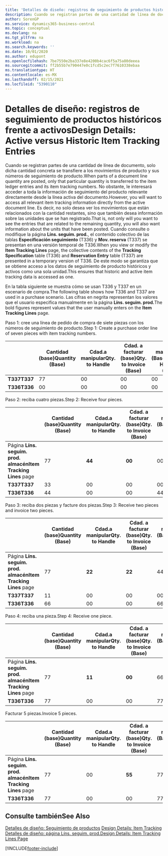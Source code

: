 ```yaml
---
title: 'Detalles de diseño: registros de seguimiento de productos históricos frente a activos | Documentos de Microsoft'
description: Cuando se registran partes de una cantidad de línea de documento, solo dicha cantidad concreta se transfiere a los movimientos de producto y sus números de seguimiento de producto. No obstante, le interesará acceder a toda la información de seguimiento del producto relevante directamente desde la línea activa del documento. Es decir, no solo desea ver los movimientos que están relacionados con la cantidad restantes, sino que también desea información sobre las unidades que se han registrado. Cuando consulte o modifique la página **Líns. seguim. prod.**, el contenido colectivo de las tablas **Especificación seguimiento** (T336) y **Mov. reserva** (T337) se presentan en una versión temporal de T336. De este modo se garantiza que se obtiene acceso a los datos de seguimiento de producto históricos y activos como una sola unidad.
author: SorenGP
ms.service: dynamics365-business-central
ms.topic: conceptual
ms.devlang: na
ms.tgt_pltfrm: na
ms.workload: na
ms.search.keywords: ''
ms.date: 10/01/2020
ms.author: edupont
ms.openlocfilehash: 7be7550e2ba337e8e4200b4cac6f5a75a80deeea
ms.sourcegitcommit: ff2b55b7e790447e0c1fcd5c2ec7f7610338ebaa
ms.translationtype: HT
ms.contentlocale: es-MX
ms.lasthandoff: 02/15/2021
ms.locfileid: "5390110"
---
```

# <a name="design-details-active-versus-historic-item-tracking-entries"></a><span data-ttu-id="20a28-107">Detalles de diseño: registros de seguimiento de productos históricos frente a activos</span><span class="sxs-lookup"><span data-stu-id="20a28-107">Design Details: Active versus Historic Item Tracking Entries</span></span>
<span data-ttu-id="20a28-108">Cuando se registran partes de una cantidad de línea de documento, solo dicha cantidad concreta se transfiere a los movimientos de producto y sus números de seguimiento de producto.</span><span class="sxs-lookup"><span data-stu-id="20a28-108">When parts of a document line quantity are posted, only that particular quantity is transferred to the item ledger entries and its item tracking numbers.</span></span> <span data-ttu-id="20a28-109">No obstante, le interesará acceder a toda la información de seguimiento del producto relevante directamente desde la línea activa del documento.</span><span class="sxs-lookup"><span data-stu-id="20a28-109">However, you will want to access all relevant item tracking information directly from the active document line.</span></span> <span data-ttu-id="20a28-110">Es decir, no solo desea ver los movimientos que están relacionados con la cantidad restantes, sino que también desea información sobre las unidades que se han registrado.</span><span class="sxs-lookup"><span data-stu-id="20a28-110">That is, not only will you want to see the entries that are related to the remaining quantity, you will also want information about the units that have been posted.</span></span> <span data-ttu-id="20a28-111">Cuando consulte o modifique la página **Líns. seguim. prod.**, el contenido colectivo de las tablas **Especificación seguimiento** (T336) y **Mov. reserva** (T337) se presentan en una versión temporal de T336.</span><span class="sxs-lookup"><span data-stu-id="20a28-111">When you view or modify the **Item Tracking Lines** page, the collective contents of the **Tracking Specification** table (T336) and **Reservation Entry** table (T337) are presented in a temporary version of T336.</span></span> <span data-ttu-id="20a28-112">De este modo se garantiza que se obtiene acceso a los datos de seguimiento de producto históricos y activos como una sola unidad.</span><span class="sxs-lookup"><span data-stu-id="20a28-112">This ensures that historic and active item tracking data is accessed as one.</span></span>  

 <span data-ttu-id="20a28-113">En la tabla siguiente se muestra cómo se usan T336 y T337 en un escenario de compra.</span><span class="sxs-lookup"><span data-stu-id="20a28-113">The following table shows how T336 and T337 are used in a purchase scenario.</span></span> <span data-ttu-id="20a28-114">Las cifras en negrita representan los valores que el usuario especifica manualmente en la página **Líns. seguim. prod.**</span><span class="sxs-lookup"><span data-stu-id="20a28-114">The bold figures represent values that the user manually enters on the **Item Tracking Lines** page.</span></span>  

 <span data-ttu-id="20a28-115">Paso 1: cree una línea de pedido de compra de siete piezas con los números de seguimiento de producto.</span><span class="sxs-lookup"><span data-stu-id="20a28-115">Step 1: Create a purchase order line of seven pieces with item tracking numbers.</span></span>  

||<span data-ttu-id="20a28-116">**Cantidad (base)**</span><span class="sxs-lookup"><span data-stu-id="20a28-116">**Quantity (Base)**</span></span>|<span data-ttu-id="20a28-117">**Cdad.a manipular**</span><span class="sxs-lookup"><span data-stu-id="20a28-117">**Qty. to Handle**</span></span>|<span data-ttu-id="20a28-118">**Cdad. a facturar (base)**</span><span class="sxs-lookup"><span data-stu-id="20a28-118">**Qty. to Invoice (Base)**</span></span>|<span data-ttu-id="20a28-119">**Cdad. manipulada (Base)**</span><span class="sxs-lookup"><span data-stu-id="20a28-119">**Quantity Handled (Base)**</span></span>|<span data-ttu-id="20a28-120">**Cdad. facturada (Base)**</span><span class="sxs-lookup"><span data-stu-id="20a28-120">**Quantity Invoiced (Base)**</span></span>|  
|-|----------------------------------------------|--------------------------------------------|------------------------------------------------------|-------------------------------------------------------|--------------------------------------------------------|  
|<span data-ttu-id="20a28-121">**T337**</span><span class="sxs-lookup"><span data-stu-id="20a28-121">**T337**</span></span>|<span data-ttu-id="20a28-122">7</span><span class="sxs-lookup"><span data-stu-id="20a28-122">7</span></span>|<span data-ttu-id="20a28-123">0</span><span class="sxs-lookup"><span data-stu-id="20a28-123">0</span></span>|<span data-ttu-id="20a28-124">0</span><span class="sxs-lookup"><span data-stu-id="20a28-124">0</span></span>|<span data-ttu-id="20a28-125">0</span><span class="sxs-lookup"><span data-stu-id="20a28-125">0</span></span>|<span data-ttu-id="20a28-126">0</span><span class="sxs-lookup"><span data-stu-id="20a28-126">0</span></span>|  
|<span data-ttu-id="20a28-127">**T336**</span><span class="sxs-lookup"><span data-stu-id="20a28-127">**T336**</span></span>|<span data-ttu-id="20a28-128">0</span><span class="sxs-lookup"><span data-stu-id="20a28-128">0</span></span>|<span data-ttu-id="20a28-129">0</span><span class="sxs-lookup"><span data-stu-id="20a28-129">0</span></span>|<span data-ttu-id="20a28-130">0</span><span class="sxs-lookup"><span data-stu-id="20a28-130">0</span></span>|<span data-ttu-id="20a28-131">0</span><span class="sxs-lookup"><span data-stu-id="20a28-131">0</span></span>|<span data-ttu-id="20a28-132">0</span><span class="sxs-lookup"><span data-stu-id="20a28-132">0</span></span>|  

 <span data-ttu-id="20a28-133">Paso 2: reciba cuatro piezas.</span><span class="sxs-lookup"><span data-stu-id="20a28-133">Step 2: Receive four pieces.</span></span>  

||<span data-ttu-id="20a28-134">**Cantidad (base)**</span><span class="sxs-lookup"><span data-stu-id="20a28-134">**Quantity (Base)**</span></span>|<span data-ttu-id="20a28-135">**Cdad.a manipular**</span><span class="sxs-lookup"><span data-stu-id="20a28-135">**Qty. to Handle**</span></span>|<span data-ttu-id="20a28-136">**Cdad. a facturar (base)**</span><span class="sxs-lookup"><span data-stu-id="20a28-136">**Qty. to Invoice (Base)**</span></span>|<span data-ttu-id="20a28-137">**Cdad. manipulada (Base)**</span><span class="sxs-lookup"><span data-stu-id="20a28-137">**Quantity Handled (Base)**</span></span>|<span data-ttu-id="20a28-138">**Cdad. facturada (Base)**</span><span class="sxs-lookup"><span data-stu-id="20a28-138">**Quantity Invoiced (Base)**</span></span>|  
|-|----------------------------------------------|--------------------------------------------|------------------------------------------------------|-------------------------------------------------------|--------------------------------------------------------|  
|<span data-ttu-id="20a28-139">Página **Líns. seguim. prod. almacén**</span><span class="sxs-lookup"><span data-stu-id="20a28-139">**Item Tracking Lines** page</span></span>|<span data-ttu-id="20a28-140">7</span><span class="sxs-lookup"><span data-stu-id="20a28-140">7</span></span>|<span data-ttu-id="20a28-141">**4**</span><span class="sxs-lookup"><span data-stu-id="20a28-141">**4**</span></span>|<span data-ttu-id="20a28-142">**0**</span><span class="sxs-lookup"><span data-stu-id="20a28-142">**0**</span></span>|<span data-ttu-id="20a28-143">0</span><span class="sxs-lookup"><span data-stu-id="20a28-143">0</span></span>|<span data-ttu-id="20a28-144">0</span><span class="sxs-lookup"><span data-stu-id="20a28-144">0</span></span>|  
|<span data-ttu-id="20a28-145">**T337**</span><span class="sxs-lookup"><span data-stu-id="20a28-145">**T337**</span></span>|<span data-ttu-id="20a28-146">3</span><span class="sxs-lookup"><span data-stu-id="20a28-146">3</span></span>|<span data-ttu-id="20a28-147">0</span><span class="sxs-lookup"><span data-stu-id="20a28-147">0</span></span>|<span data-ttu-id="20a28-148">0</span><span class="sxs-lookup"><span data-stu-id="20a28-148">0</span></span>|<span data-ttu-id="20a28-149">0</span><span class="sxs-lookup"><span data-stu-id="20a28-149">0</span></span>|<span data-ttu-id="20a28-150">0</span><span class="sxs-lookup"><span data-stu-id="20a28-150">0</span></span>|  
|<span data-ttu-id="20a28-151">**T336**</span><span class="sxs-lookup"><span data-stu-id="20a28-151">**T336**</span></span>|<span data-ttu-id="20a28-152">4</span><span class="sxs-lookup"><span data-stu-id="20a28-152">4</span></span>|<span data-ttu-id="20a28-153">0</span><span class="sxs-lookup"><span data-stu-id="20a28-153">0</span></span>|<span data-ttu-id="20a28-154">0</span><span class="sxs-lookup"><span data-stu-id="20a28-154">0</span></span>|<span data-ttu-id="20a28-155">4</span><span class="sxs-lookup"><span data-stu-id="20a28-155">4</span></span>|<span data-ttu-id="20a28-156">0</span><span class="sxs-lookup"><span data-stu-id="20a28-156">0</span></span>|  

 <span data-ttu-id="20a28-157">Paso 3: reciba dos piezas y facture dos piezas.</span><span class="sxs-lookup"><span data-stu-id="20a28-157">Step 3: Receive two pieces and invoice two pieces.</span></span>  

||<span data-ttu-id="20a28-158">**Cantidad (base)**</span><span class="sxs-lookup"><span data-stu-id="20a28-158">**Quantity (Base)**</span></span>|<span data-ttu-id="20a28-159">**Cdad.a manipular**</span><span class="sxs-lookup"><span data-stu-id="20a28-159">**Qty. to Handle**</span></span>|<span data-ttu-id="20a28-160">**Cdad. a facturar (base)**</span><span class="sxs-lookup"><span data-stu-id="20a28-160">**Qty. to Invoice (Base)**</span></span>|<span data-ttu-id="20a28-161">**Cdad. manipulada (Base)**</span><span class="sxs-lookup"><span data-stu-id="20a28-161">**Quantity Handled (Base)**</span></span>|<span data-ttu-id="20a28-162">**Cdad. facturada (Base)**</span><span class="sxs-lookup"><span data-stu-id="20a28-162">**Quantity Invoiced (Base)**</span></span>|  
|-|----------------------------------------------|--------------------------------------------|------------------------------------------------------|-------------------------------------------------------|--------------------------------------------------------|  
|<span data-ttu-id="20a28-163">Página **Líns. seguim. prod. almacén**</span><span class="sxs-lookup"><span data-stu-id="20a28-163">**Item Tracking Lines** page</span></span>|<span data-ttu-id="20a28-164">7</span><span class="sxs-lookup"><span data-stu-id="20a28-164">7</span></span>|<span data-ttu-id="20a28-165">**2**</span><span class="sxs-lookup"><span data-stu-id="20a28-165">**2**</span></span>|<span data-ttu-id="20a28-166">**2**</span><span class="sxs-lookup"><span data-stu-id="20a28-166">**2**</span></span>|<span data-ttu-id="20a28-167">4</span><span class="sxs-lookup"><span data-stu-id="20a28-167">4</span></span>|<span data-ttu-id="20a28-168">0</span><span class="sxs-lookup"><span data-stu-id="20a28-168">0</span></span>|  
|<span data-ttu-id="20a28-169">**T337**</span><span class="sxs-lookup"><span data-stu-id="20a28-169">**T337**</span></span>|<span data-ttu-id="20a28-170">1</span><span class="sxs-lookup"><span data-stu-id="20a28-170">1</span></span>|<span data-ttu-id="20a28-171">0</span><span class="sxs-lookup"><span data-stu-id="20a28-171">0</span></span>|<span data-ttu-id="20a28-172">0</span><span class="sxs-lookup"><span data-stu-id="20a28-172">0</span></span>|<span data-ttu-id="20a28-173">0</span><span class="sxs-lookup"><span data-stu-id="20a28-173">0</span></span>|<span data-ttu-id="20a28-174">0</span><span class="sxs-lookup"><span data-stu-id="20a28-174">0</span></span>|  
|<span data-ttu-id="20a28-175">**T336**</span><span class="sxs-lookup"><span data-stu-id="20a28-175">**T336**</span></span>|<span data-ttu-id="20a28-176">6</span><span class="sxs-lookup"><span data-stu-id="20a28-176">6</span></span>|<span data-ttu-id="20a28-177">0</span><span class="sxs-lookup"><span data-stu-id="20a28-177">0</span></span>|<span data-ttu-id="20a28-178">0</span><span class="sxs-lookup"><span data-stu-id="20a28-178">0</span></span>|<span data-ttu-id="20a28-179">6</span><span class="sxs-lookup"><span data-stu-id="20a28-179">6</span></span>|<span data-ttu-id="20a28-180">2</span><span class="sxs-lookup"><span data-stu-id="20a28-180">2</span></span>|  

 <span data-ttu-id="20a28-181">Paso 4: reciba una pieza.</span><span class="sxs-lookup"><span data-stu-id="20a28-181">Step 4: Receive one piece.</span></span>  

||<span data-ttu-id="20a28-182">**Cantidad (base)**</span><span class="sxs-lookup"><span data-stu-id="20a28-182">**Quantity (Base)**</span></span>|<span data-ttu-id="20a28-183">**Cdad.a manipular**</span><span class="sxs-lookup"><span data-stu-id="20a28-183">**Qty. to Handle**</span></span>|<span data-ttu-id="20a28-184">**Cdad. a facturar (base)**</span><span class="sxs-lookup"><span data-stu-id="20a28-184">**Qty. to Invoice (Base)**</span></span>|<span data-ttu-id="20a28-185">**Cdad. manipulada (Base)**</span><span class="sxs-lookup"><span data-stu-id="20a28-185">**Quantity Handled (Base)**</span></span>|<span data-ttu-id="20a28-186">**Cdad. facturada (Base)**</span><span class="sxs-lookup"><span data-stu-id="20a28-186">**Quantity Invoiced (Base)**</span></span>|  
|-|----------------------------------------------|--------------------------------------------|------------------------------------------------------|-------------------------------------------------------|--------------------------------------------------------|  
|<span data-ttu-id="20a28-187">Página **Líns. seguim. prod. almacén**</span><span class="sxs-lookup"><span data-stu-id="20a28-187">**Item Tracking Lines** page</span></span>|<span data-ttu-id="20a28-188">7</span><span class="sxs-lookup"><span data-stu-id="20a28-188">7</span></span>|<span data-ttu-id="20a28-189">**1**</span><span class="sxs-lookup"><span data-stu-id="20a28-189">**1**</span></span>|<span data-ttu-id="20a28-190">**0**</span><span class="sxs-lookup"><span data-stu-id="20a28-190">**0**</span></span>|<span data-ttu-id="20a28-191">6</span><span class="sxs-lookup"><span data-stu-id="20a28-191">6</span></span>|<span data-ttu-id="20a28-192">2</span><span class="sxs-lookup"><span data-stu-id="20a28-192">2</span></span>|  
|<span data-ttu-id="20a28-193">**T336**</span><span class="sxs-lookup"><span data-stu-id="20a28-193">**T336**</span></span>|<span data-ttu-id="20a28-194">7</span><span class="sxs-lookup"><span data-stu-id="20a28-194">7</span></span>|<span data-ttu-id="20a28-195">0</span><span class="sxs-lookup"><span data-stu-id="20a28-195">0</span></span>|<span data-ttu-id="20a28-196">0</span><span class="sxs-lookup"><span data-stu-id="20a28-196">0</span></span>|<span data-ttu-id="20a28-197">7</span><span class="sxs-lookup"><span data-stu-id="20a28-197">7</span></span>|<span data-ttu-id="20a28-198">2</span><span class="sxs-lookup"><span data-stu-id="20a28-198">2</span></span>|  

 <span data-ttu-id="20a28-199">Facturar 5 piezas.</span><span class="sxs-lookup"><span data-stu-id="20a28-199">Invoice 5 pieces.</span></span>  

||<span data-ttu-id="20a28-200">**Cantidad (base)**</span><span class="sxs-lookup"><span data-stu-id="20a28-200">**Quantity (Base)**</span></span>|<span data-ttu-id="20a28-201">**Cdad.a manipular**</span><span class="sxs-lookup"><span data-stu-id="20a28-201">**Qty. to Handle**</span></span>|<span data-ttu-id="20a28-202">**Cdad. a facturar (base)**</span><span class="sxs-lookup"><span data-stu-id="20a28-202">**Qty. to Invoice (Base)**</span></span>|<span data-ttu-id="20a28-203">**Cdad. manipulada (Base)**</span><span class="sxs-lookup"><span data-stu-id="20a28-203">**Quantity Handled (Base)**</span></span>|<span data-ttu-id="20a28-204">**Cdad. facturada (Base)**</span><span class="sxs-lookup"><span data-stu-id="20a28-204">**Quantity Invoiced (Base)**</span></span>|  
|-|----------------------------------------------|--------------------------------------------|------------------------------------------------------|-------------------------------------------------------|--------------------------------------------------------|  
|<span data-ttu-id="20a28-205">Página **Líns. seguim. prod. almacén**</span><span class="sxs-lookup"><span data-stu-id="20a28-205">**Item Tracking Lines** page</span></span>|<span data-ttu-id="20a28-206">7</span><span class="sxs-lookup"><span data-stu-id="20a28-206">7</span></span>|<span data-ttu-id="20a28-207">0</span><span class="sxs-lookup"><span data-stu-id="20a28-207">0</span></span>|<span data-ttu-id="20a28-208">**5**</span><span class="sxs-lookup"><span data-stu-id="20a28-208">**5**</span></span>|<span data-ttu-id="20a28-209">7</span><span class="sxs-lookup"><span data-stu-id="20a28-209">7</span></span>|<span data-ttu-id="20a28-210">2</span><span class="sxs-lookup"><span data-stu-id="20a28-210">2</span></span>|  
|<span data-ttu-id="20a28-211">**T336**</span><span class="sxs-lookup"><span data-stu-id="20a28-211">**T336**</span></span>|<span data-ttu-id="20a28-212">7</span><span class="sxs-lookup"><span data-stu-id="20a28-212">7</span></span>|<span data-ttu-id="20a28-213">0</span><span class="sxs-lookup"><span data-stu-id="20a28-213">0</span></span>|<span data-ttu-id="20a28-214">0</span><span class="sxs-lookup"><span data-stu-id="20a28-214">0</span></span>|<span data-ttu-id="20a28-215">7</span><span class="sxs-lookup"><span data-stu-id="20a28-215">7</span></span>|<span data-ttu-id="20a28-216">7</span><span class="sxs-lookup"><span data-stu-id="20a28-216">7</span></span>|  

## <a name="see-also"></a><span data-ttu-id="20a28-217">Consulte también</span><span class="sxs-lookup"><span data-stu-id="20a28-217">See Also</span></span>  
 <span data-ttu-id="20a28-218">[Detalles de diseño: Seguimiento de productos](design-details-item-tracking.md) </span><span class="sxs-lookup"><span data-stu-id="20a28-218">[Design Details: Item Tracking](design-details-item-tracking.md) </span></span>  
 [<span data-ttu-id="20a28-219">Detalles de diseño: página Líns. seguim. prod.</span><span class="sxs-lookup"><span data-stu-id="20a28-219">Design Details: Item Tracking Lines Page</span></span>](design-details-item-tracking-lines-window.md)


[!INCLUDE[footer-include](includes/footer-banner.md)]